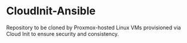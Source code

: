 # CloudInit-Ansible
Repository to be cloned by Proxmox-hosted Linux VMs provisioned via Cloud Init to ensure security and consistency.
